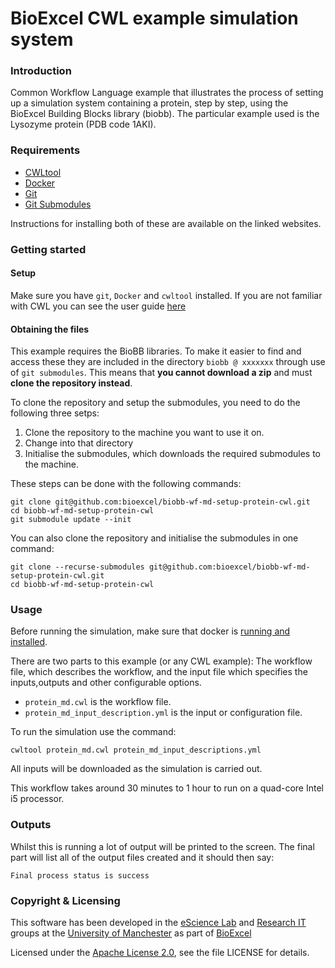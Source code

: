 # BioExcel CWL example simulation system

### Introduction
Common Workflow Language example that illustrates the process of setting up a
simulation system containing a protein, step by step, using the BioExcel
Building Blocks library (biobb). The particular example used is the Lysozyme
protein (PDB code 1AKI).


### Requirements

* [CWLtool](https://github.com/common-workflow-language/cwltool) 
* [Docker](https://www.docker.com/)
* [Git](https://git-scm.com/)
* [Git Submodules](https://git-scm.com/book/en/v2/Git-Tools-Submodules)

Instructions for installing both of these are available on the linked websites.

### Getting started

#### Setup

Make sure you have `git`, `Docker` and `cwltool` installed. If you are not familiar with CWL you can see the user guide [here](https://www.commonwl.org/user_guide/)

#### Obtaining the files

This example requires the BioBB libraries. To make it easier to find and access these
they are included in the directory `biobb @ xxxxxxx` through use of `git submodules`.
This means that **you cannot download a zip** and must **clone the repository instead**.

To clone the repository and setup the submodules, you need to do the following three setps:

1. Clone the repository to the machine you want to use it on.
2. Change into that directory
2. Initialise the submodules, which downloads the required submodules to the machine.

These steps can be done with the following commands:

```
git clone git@github.com:bioexcel/biobb-wf-md-setup-protein-cwl.git
cd biobb-wf-md-setup-protein-cwl
git submodule update --init
```

You can also clone the repository and initialise the submodules in one command:

```
git clone --recurse-submodules git@github.com:bioexcel/biobb-wf-md-setup-protein-cwl.git
cd biobb-wf-md-setup-protein-cwl
```

### Usage

Before running the simulation, make sure that docker is [running and installed](https://docs.docker.com/engine/install/). 

There are two parts to this example (or any CWL example): The workflow file, which describes the workflow, and the input file which specifies the inputs,outputs and other configurable options.

* `protein_md.cwl` is the workflow file.
* `protein_md_input_description.yml` is the input or configuration file.


To run the simulation use the command:

```
cwltool protein_md.cwl protein_md_input_descriptions.yml
```

All inputs will be downloaded as the simulation is carried out.

This workflow takes around 30 minutes to 1 hour to run on a quad-core Intel i5 processor.

### Outputs

Whilst this is running a lot of output will be printed to the screen.  The final part will list all of the output files created and it should then say:

```
Final process status is success
```


### Copyright & Licensing
This software has been developed in the [eScience Lab](https://esciencelab.org.uk/) and [Research IT](https://esciencelab.org.uk/) groups at the [University of Manchester](https://www.manchester.ac.uk/) as part of [BioExcel](https://bioexcel.ebi.ac.uk/)

Licensed under the [Apache License 2.0](https://www.apache.org/licenses/LICENSE-2.0), see the file LICENSE for details.
